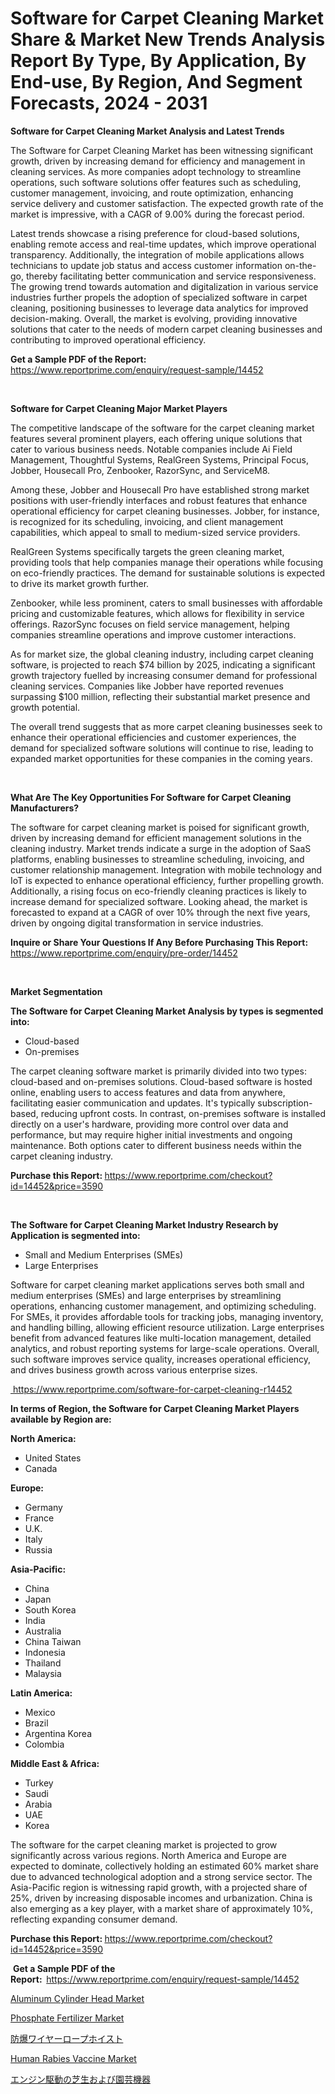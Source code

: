 <p><h1>Software for Carpet Cleaning Market Share & Market New Trends Analysis Report By Type, By Application, By End-use, By Region, And Segment Forecasts, 2024 - 2031</h1></p><p><strong>Software for Carpet Cleaning Market Analysis and Latest Trends</strong></p>
<p><p>The Software for Carpet Cleaning Market has been witnessing significant growth, driven by increasing demand for efficiency and management in cleaning services. As more companies adopt technology to streamline operations, such software solutions offer features such as scheduling, customer management, invoicing, and route optimization, enhancing service delivery and customer satisfaction. The expected growth rate of the market is impressive, with a CAGR of 9.00% during the forecast period.</p><p>Latest trends showcase a rising preference for cloud-based solutions, enabling remote access and real-time updates, which improve operational transparency. Additionally, the integration of mobile applications allows technicians to update job status and access customer information on-the-go, thereby facilitating better communication and service responsiveness. The growing trend towards automation and digitalization in various service industries further propels the adoption of specialized software in carpet cleaning, positioning businesses to leverage data analytics for improved decision-making. Overall, the market is evolving, providing innovative solutions that cater to the needs of modern carpet cleaning businesses and contributing to improved operational efficiency.</p></p>
<p><strong>Get a Sample PDF of the Report:&nbsp;</strong> <a href="https://www.reportprime.com/enquiry/request-sample/14452">https://www.reportprime.com/enquiry/request-sample/14452</a></p>
<p>&nbsp;</p>
<p><strong>Software for Carpet Cleaning Major Market Players</strong></p>
<p><p>The competitive landscape of the software for the carpet cleaning market features several prominent players, each offering unique solutions that cater to various business needs. Notable companies include Ai Field Management, Thoughtful Systems, RealGreen Systems, Principal Focus, Jobber, Housecall Pro, Zenbooker, RazorSync, and ServiceM8.</p><p>Among these, Jobber and Housecall Pro have established strong market positions with user-friendly interfaces and robust features that enhance operational efficiency for carpet cleaning businesses. Jobber, for instance, is recognized for its scheduling, invoicing, and client management capabilities, which appeal to small to medium-sized service providers.</p><p>RealGreen Systems specifically targets the green cleaning market, providing tools that help companies manage their operations while focusing on eco-friendly practices. The demand for sustainable solutions is expected to drive its market growth further.</p><p>Zenbooker, while less prominent, caters to small businesses with affordable pricing and customizable features, which allows for flexibility in service offerings. RazorSync focuses on field service management, helping companies streamline operations and improve customer interactions.</p><p>As for market size, the global cleaning industry, including carpet cleaning software, is projected to reach $74 billion by 2025, indicating a significant growth trajectory fuelled by increasing consumer demand for professional cleaning services. Companies like Jobber have reported revenues surpassing $100 million, reflecting their substantial market presence and growth potential.</p><p>The overall trend suggests that as more carpet cleaning businesses seek to enhance their operational efficiencies and customer experiences, the demand for specialized software solutions will continue to rise, leading to expanded market opportunities for these companies in the coming years.</p></p>
<p>&nbsp;</p>
<p><strong>What Are The Key Opportunities For Software for Carpet Cleaning Manufacturers?</strong></p>
<p><p>The software for carpet cleaning market is poised for significant growth, driven by increasing demand for efficient management solutions in the cleaning industry. Market trends indicate a surge in the adoption of SaaS platforms, enabling businesses to streamline scheduling, invoicing, and customer relationship management. Integration with mobile technology and IoT is expected to enhance operational efficiency, further propelling growth. Additionally, a rising focus on eco-friendly cleaning practices is likely to increase demand for specialized software. Looking ahead, the market is forecasted to expand at a CAGR of over 10% through the next five years, driven by ongoing digital transformation in service industries.</p></p>
<p><strong>Inquire or Share Your Questions If Any Before Purchasing This Report:</strong> <a href="https://www.reportprime.com/enquiry/pre-order/14452">https://www.reportprime.com/enquiry/pre-order/14452</a></p>
<p>&nbsp;</p>
<p><strong>Market Segmentation</strong></p>
<p><strong>The Software for Carpet Cleaning Market Analysis by types is segmented into:</strong></p>
<p><ul><li>Cloud-based</li><li>On-premises</li></ul></p>
<p><p>The carpet cleaning software market is primarily divided into two types: cloud-based and on-premises solutions. Cloud-based software is hosted online, enabling users to access features and data from anywhere, facilitating easier communication and updates. It's typically subscription-based, reducing upfront costs. In contrast, on-premises software is installed directly on a user's hardware, providing more control over data and performance, but may require higher initial investments and ongoing maintenance. Both options cater to different business needs within the carpet cleaning industry.</p></p>
<p><strong>Purchase this Report:&nbsp;</strong><a href="https://www.reportprime.com/checkout?id=14452&price=3590">https://www.reportprime.com/checkout?id=14452&price=3590</a></p>
<p>&nbsp;</p>
<p><strong>The Software for Carpet Cleaning Market Industry Research by Application is segmented into:</strong></p>
<p><ul><li>Small and Medium Enterprises (SMEs)</li><li>Large Enterprises</li></ul></p>
<p><p>Software for carpet cleaning market applications serves both small and medium enterprises (SMEs) and large enterprises by streamlining operations, enhancing customer management, and optimizing scheduling. For SMEs, it provides affordable tools for tracking jobs, managing inventory, and handling billing, allowing efficient resource utilization. Large enterprises benefit from advanced features like multi-location management, detailed analytics, and robust reporting systems for large-scale operations. Overall, such software improves service quality, increases operational efficiency, and drives business growth across various enterprise sizes.</p></p>
<p><a href="https://www.reportprime.com/software-for-carpet-cleaning-r14452">&nbsp;https://www.reportprime.com/software-for-carpet-cleaning-r14452</a></p>
<p><strong>In terms of Region, the Software for Carpet Cleaning Market Players available by Region are:</strong></p>
<p>
    <p> <strong> North America: </strong>
        <ul>
            <li>United States</li>
            <li>Canada</li>
        </ul>
        </p> 
    <p> <strong> Europe: </strong>
        <ul>
            <li>Germany</li>
            <li>France</li>
            <li>U.K.</li>
            <li>Italy</li>
            <li>Russia</li>
        </ul>
        </p> 
    <p> <strong> Asia-Pacific: </strong>
        <ul>
            <li>China</li>
            <li>Japan</li>
            <li>South Korea</li>
            <li>India</li>
            <li>Australia</li>
            <li>China Taiwan</li>
            <li>Indonesia</li>
            <li>Thailand</li>
            <li>Malaysia</li>
        </ul>
        </p> 
    <p> <strong> Latin America: </strong>
        <ul>
            <li>Mexico</li>
            <li>Brazil</li>
            <li>Argentina Korea</li>
            <li>Colombia</li>
        </ul>
        </p> 
    <p> <strong> Middle East & Africa: </strong>
        <ul>
            <li>Turkey</li>
            <li>Saudi</li>
            <li>Arabia</li>
            <li>UAE</li>
            <li>Korea</li>
        </ul>
    </p>
    </p>
<p><p>The software for the carpet cleaning market is projected to grow significantly across various regions. North America and Europe are expected to dominate, collectively holding an estimated 60% market share due to advanced technological adoption and a strong service sector. The Asia-Pacific region is witnessing rapid growth, with a projected share of 25%, driven by increasing disposable incomes and urbanization. China is also emerging as a key player, with a market share of approximately 10%, reflecting expanding consumer demand.</p></p>
<p><strong>Purchase this Report: </strong><a href="https://www.reportprime.com/checkout?id=14452&price=3590">https://www.reportprime.com/checkout?id=14452&price=3590</a></p>
<p>&nbsp;<strong>Get a Sample PDF of the Report:&nbsp;&nbsp;</strong><a href="https://www.reportprime.com/enquiry/request-sample/14452">https://www.reportprime.com/enquiry/request-sample/14452</a></p>
<p><strong></strong></p>
<p><p><a href="https://medium.com/@hassen.nww/the-aluminum-cylinder-head-market-has-grown-significantly-as-a-result-of-several-important-causes-70098d1f1da1?postPublishedType=initial">Aluminum Cylinder Head Market</a></p><p><a href="https://medium.com/@victoria.lyman98067/the-phosphate-fertilizer-market-prioritizes-cost-control-and-efficiency-enhancement-30b86323d2cb?postPublishedType=initial">Phosphate Fertilizer Market</a></p><p><a href="https://medium.com/@jamiebertrgnaum3545/explosion-proof-wire-rope-hoist-market-%E3%81%AE%E3%82%B0%E3%83%AD%E3%83%BC%E3%83%90%E3%83%AB%E5%B8%82%E5%A0%B4%E6%A6%82%E8%A6%81%E3%81%AF-%E4%B8%96%E7%95%8C%E3%81%8A%E3%82%88%E3%81%B3%E4%B8%BB%E8%A6%81%E5%B8%82%E5%A0%B4%E3%81%AB%E3%81%8A%E3%81%91%E3%82%8B%E6%A5%AD%E7%95%8C%E3%81%AB%E5%BD%B1%E9%9F%BF%E3%82%92%E4%B8%8E%E3%81%88%E3%82%8B%E4%B8%BB%E8%A6%81%E3%81%AA%E3%83%88%E3%83%AC%E3%83%B3%E3%83%89%E3%81%AB%E3%81%A4%E3%81%84%E3%81%A6-%E7%8B%AC%E8%87%AA%E3%81%AE%E8%A6%96%E7%82%B9%E3%82%92%E6%8F%90%E4%BE%9B%E3%81%97%E3%81%BE%E3%81%99-6942ed86a652">防爆ワイヤーロープホイスト</a></p><p><a href="https://www.linkedin.com/pulse/global-human-rabies-vaccine-market-status-2024-2031-forecast-bpxyf?trackingId=UdIe6%2BAGRGOC8083PSaZyw%3D%3D">Human Rabies Vaccine Market</a></p><p><a href="https://medium.com/@jamiebertrgnaum3545/engine-driven-lawn-and-garden-equipment-c6a1936bca03">エンジン駆動の芝生および園芸機器</a></p></p>